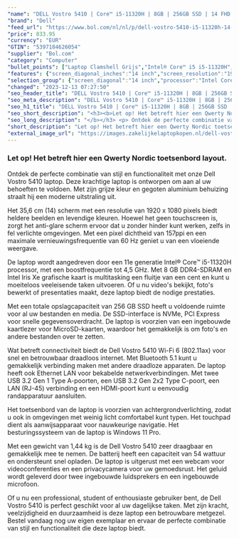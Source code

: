 ```yaml
---
"name": "DELL Vostro 5410 | Core™ i5-11320H | 8GB | 256GB SSD | 14 FHD | Gray | W11 Pro | Qwerty - Nordic"
"brand": "Dell"
"feed_url": "https://www.bol.com/nl/nl/p/dell-vostro-5410-i5-11320h-14-fhd-grijs-qwerty-nordic/9300000069012322"
"price": 833.95
"currency": "EUR"
"GTIN": "5397184626054"
"supplier": "Bol.com"
"category": "Computer"
"bullet_points": ["Laptop Clamshell Grijs","Intel® Core™ i5 i5-11320H","35,6 cm (14\") Full HD 1920 x 1080 Pixels WVA LED backlight 16:9","8 GB DDR4-SDRAM 3200 MHz 1 x 8 GB","256 GB SSD","Intel Iris Xe Graphics","Wi-Fi 6 (802.11ax) Ethernet LAN 10,100,1000 Mbit/s Bluetooth","Lithium-Polymeer (LiPo) 54 Wh 65 W","Windows 10 Pro 64-bit"]
"features": {"screen_diagonal_inches":"14 inch","screen_resolution":"1920 x 1080 Pixels","processor_family":"Intel® Core™ i5","memory_size":"8 GB","memory_type":"DDR4-SDRAM","total_storage_space":"256 GB","operating_system":"Windows 10 Pro","battery_capacity":"54 Wh","width":"321,3 mm","depth":"212,8 mm","weight":"1,44 kg","graphics_card":"Intel Iris Xe Graphics"}
"selection_group": {"screen_diagonal":"14 inch","processor":"Intel Core i5","changed_price_past_3_days":false,"product_family":"Vostro"}
"changed": "2023-12-13 07:27:50"
"seo_header_title": "DELL Vostro 5410 | Core™ i5-11320H | 8GB | 256GB SSD | 14 FHD | Gray | W11 Pro | Qwerty - Nordic"
"seo_meta_description": "DELL Vostro 5410 | Core™ i5-11320H | 8GB | 256GB SSD | 14 FHD | Gray | W11 Pro | Qwerty - Nordic"
"seo_h1_title": "DELL Vostro 5410 | Core™ i5-11320H | 8GB | 256GB SSD | 14 FHD | Gray | W11 Pro | Qwerty - Nordic"
"seo_short_description": "<h3><b>Let op! Het betreft hier een Qwerty Nordic toetsenbord layout."
"seo_long_description": "</b></h3> <p> Ontdek de perfecte combinatie van stijl en functionaliteit met onze Dell Vostro 5410 laptop. Deze krachtige laptop is ontworpen om aan al uw behoeften te voldoen. Met zijn grijze kleur en gegoten aluminium behuizing straalt hij een moderne uitstraling uit. </p> <p> Het 35,6 cm (14) scherm met een resolutie van 1920 x 1080 pixels biedt heldere beelden en levendige kleuren. Hoewel het geen touchscreen is, zorgt het anti-glare scherm ervoor dat u zonder hinder kunt werken, zelfs in fel verlichte omgevingen. Met een pixel dichtheid van 157ppi en een maximale vernieuwingsfrequentie van 60 Hz geniet u van een vloeiende weergave. </p> <p> De laptop wordt aangedreven door een 11e generatie Intel® Core™ i5-11320H processor, met een boostfrequentie tot 4,5 GHz. Met 8 GB DDR4-SDRAM en Intel Iris Xe grafische kaart is multitasking een fluitje van een cent en kunt u moeiteloos veeleisende taken uitvoeren. Of u nu video's bekijkt, foto's bewerkt of presentaties maakt, deze laptop biedt de nodige prestaties. </p> <p> Met een totale opslagcapaciteit van 256 GB SSD heeft u voldoende ruimte voor al uw bestanden en media. De SSD-interface is NVMe, PCI Express voor snelle gegevensoverdracht. De laptop is voorzien van een ingebouwde kaartlezer voor MicroSD-kaarten, waardoor het gemakkelijk is om foto's en andere bestanden over te zetten. </p> <p> Wat betreft connectiviteit biedt de Dell Vostro 5410 Wi-Fi 6 (802. 11ax) voor snel en betrouwbaar draadloos internet. Met Bluetooth 5. 1 kunt u gemakkelijk verbinding maken met andere draadloze apparaten. De laptop heeft ook Ethernet LAN voor bekabelde netwerkverbindingen. Met twee USB 3. 2 Gen 1 Type A-poorten, een USB 3. 2 Gen 2x2 Type C-poort, een LAN (RJ-45) verbinding en een HDMI-poort kunt u eenvoudig randapparatuur aansluiten. </p> <p> Het toetsenbord van de laptop is voorzien van achtergrondverlichting, zodat u ook in omgevingen met weinig licht comfortabel kunt typen. Het touchpad dient als aanwijsapparaat voor nauwkeurige navigatie. Het besturingssysteem van de laptop is Windows 11 Pro. </p> <p> Met een gewicht van 1,44 kg is de Dell Vostro 5410 zeer draagbaar en gemakkelijk mee te nemen. De batterij heeft een capaciteit van 54 wattuur en ondersteunt snel opladen. De laptop is uitgerust met een webcam voor videoconferenties en een privacycamera voor uw gemoedsrust. Het geluid wordt geleverd door twee ingebouwde luidsprekers en een ingebouwde microfoon. </p> <p> Of u nu een professional, student of enthousiaste gebruiker bent, de Dell Vostro 5410 is perfect geschikt voor al uw dagelijkse taken. Met zijn kracht, veelzijdigheid en duurzaamheid is deze laptop een betrouwbare metgezel. Bestel vandaag nog uw eigen exemplaar en ervaar de perfecte combinatie van stijl en functionaliteit die deze laptop biedt. </p> <p> <br /> </p>"
"short_description": "Let op! Het betreft hier een Qwerty Nordic toetsenbord layout. Ontdek de perfecte combinatie van stijl en functionaliteit met onze Dell Vostro 5410 laptop. Deze krachtige laptop is ontworpen om aan al uw behoeften te voldoen. Met zijn grijze kleur en gegoten aluminium behuizing straalt hij een moderne uitstraling uit. Het 35,6 cm (14) scherm met een resolutie van 1920 x 1080 pixels biedt heldere beelden en levendige kleuren. Hoewel het geen touchscreen is, zorgt het anti-glare scherm ervoor dat u zonder hinder kunt werken, zelfs in fel verlichte omgevingen. Met een pixel dichtheid van 157ppi en een maximale vernieuwingsfrequentie van 60 Hz geniet u van een vloeiende weergave. De laptop wordt aangedreven door een 11e generatie Intel® Core™ i5-11320H processor, met een boostfrequentie tot 4,5 GHz. Met 8 GB DDR4-SDRAM en Intel Iris Xe grafische kaart is multitasking een fluitje van een cent en kunt u moeiteloos veeleisende taken uitvoeren. Of u nu video's bekijkt, foto's bewerkt of presentaties maakt, deze laptop biedt de nodige prestaties. Met een totale opslagcapaciteit van 256 GB SSD heeft u voldoende ruimte voor al uw bestanden en media. De SSD-interface is NVMe, PCI Express voor snelle gegevensoverdracht. De laptop is voorzien van een ingebouwde kaartlezer voor MicroSD-kaarten, waardoor het gemakkelijk is om foto's en andere bestanden over te zetten. Wat betreft connectiviteit biedt de Dell Vostro 5410 Wi-Fi 6 (802.11ax) voor snel en betrouwbaar draadloos internet. Met Bluetooth 5.1 kunt u gemakkelijk verbinding maken met andere draadloze apparaten. De laptop heeft ook Ethernet LAN voor bekabelde netwerkverbindingen. Met twee USB 3.2 Gen 1 Type A-poorten, een USB 3.2 Gen 2x2 Type C-poort, een LAN (RJ-45) verbinding en een HDMI-poort kunt u eenvoudig randapparatuur aansluiten. Het toetsenbord van de laptop is voorzien van achtergrondverlichting, zodat u ook in omgevingen met weinig licht comfortabel kunt typen. Het touchpad dient als aanwijsapparaat voor nauwkeurige navigatie. Het besturingssysteem van de laptop is Windows 11 Pro. Met een gewicht van 1,44 kg is de Dell Vostro 5410 zeer draagbaar en gemakkelijk mee te nemen. De batterij heeft een capaciteit van 54 wattuur en ondersteunt snel opladen. De laptop is uitgerust met een webcam voor videoconferenties en een privacycamera voor uw gemoedsrust. Het geluid wordt geleverd door twee ingebouwde luidsprekers en een ingebouwde microfoon. Of u nu een professional, student of enthousiaste gebruiker bent, de Dell Vostro 5410 is perfect geschikt voor al uw dagelijkse taken. Met zijn kracht, veelzijdigheid en duurzaamheid is deze laptop een betrouwbare metgezel. Bestel vandaag nog uw eigen exemplaar en ervaar de perfecte combinatie van stijl en functionaliteit die deze laptop biedt."
"external_image_url": "https://images.zakelijkelaptopkopen.nl/dell-vostro-5410-i5-11320h-14-fhd-grijs-qwerty-nordic.webp"
---
```


<h3><b>Let op! Het betreft hier een Qwerty Nordic toetsenbord layout.</b></h3> <p> Ontdek de perfecte combinatie van stijl en functionaliteit met onze Dell Vostro 5410 laptop. Deze krachtige laptop is ontworpen om aan al uw behoeften te voldoen. Met zijn grijze kleur en gegoten aluminium behuizing straalt hij een moderne uitstraling uit. </p> <p> Het 35,6 cm (14) scherm met een resolutie van 1920 x 1080 pixels biedt heldere beelden en levendige kleuren. Hoewel het geen touchscreen is, zorgt het anti-glare scherm ervoor dat u zonder hinder kunt werken, zelfs in fel verlichte omgevingen. Met een pixel dichtheid van 157ppi en een maximale vernieuwingsfrequentie van 60 Hz geniet u van een vloeiende weergave. </p> <p> De laptop wordt aangedreven door een 11e generatie Intel® Core™ i5-11320H processor, met een boostfrequentie tot 4,5 GHz. Met 8 GB DDR4-SDRAM en Intel Iris Xe grafische kaart is multitasking een fluitje van een cent en kunt u moeiteloos veeleisende taken uitvoeren. Of u nu video's bekijkt, foto's bewerkt of presentaties maakt, deze laptop biedt de nodige prestaties. </p> <p> Met een totale opslagcapaciteit van 256 GB SSD heeft u voldoende ruimte voor al uw bestanden en media. De SSD-interface is NVMe, PCI Express voor snelle gegevensoverdracht. De laptop is voorzien van een ingebouwde kaartlezer voor MicroSD-kaarten, waardoor het gemakkelijk is om foto's en andere bestanden over te zetten. </p> <p> Wat betreft connectiviteit biedt de Dell Vostro 5410 Wi-Fi 6 (802.11ax) voor snel en betrouwbaar draadloos internet. Met Bluetooth 5.1 kunt u gemakkelijk verbinding maken met andere draadloze apparaten. De laptop heeft ook Ethernet LAN voor bekabelde netwerkverbindingen. Met twee USB 3.2 Gen 1 Type A-poorten, een USB 3.2 Gen 2x2 Type C-poort, een LAN (RJ-45) verbinding en een HDMI-poort kunt u eenvoudig randapparatuur aansluiten. </p> <p> Het toetsenbord van de laptop is voorzien van achtergrondverlichting, zodat u ook in omgevingen met weinig licht comfortabel kunt typen. Het touchpad dient als aanwijsapparaat voor nauwkeurige navigatie. Het besturingssysteem van de laptop is Windows 11 Pro. </p> <p> Met een gewicht van 1,44 kg is de Dell Vostro 5410 zeer draagbaar en gemakkelijk mee te nemen. De batterij heeft een capaciteit van 54 wattuur en ondersteunt snel opladen. De laptop is uitgerust met een webcam voor videoconferenties en een privacycamera voor uw gemoedsrust. Het geluid wordt geleverd door twee ingebouwde luidsprekers en een ingebouwde microfoon. </p> <p> Of u nu een professional, student of enthousiaste gebruiker bent, de Dell Vostro 5410 is perfect geschikt voor al uw dagelijkse taken. Met zijn kracht, veelzijdigheid en duurzaamheid is deze laptop een betrouwbare metgezel. Bestel vandaag nog uw eigen exemplaar en ervaar de perfecte combinatie van stijl en functionaliteit die deze laptop biedt. </p> <p> <br /> </p>